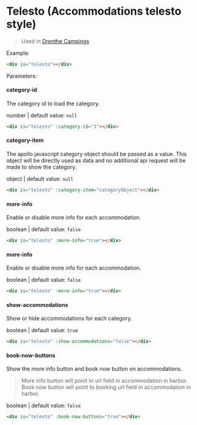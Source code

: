 # Telesto (Accommodations telesto style)

> Used in [Drenthe Campings](https://www.drenthecampings.nl/nl/camping-kiezer)

Example:
```html
<div is="telesto"></div>
```

Parameters:

#### category-id

The category id to load the category.

number | default value: `null`

```html
<div is="telesto" :category-id="1"></div>
```

#### category-item

The apollo javascript category object should be passed as a value. This object will be directly used as data and no additional api request will be made to show the category.

object | default value: `null`

```html
<div is="telesto" :category-item="categoryObject"></div>
```

#### more-info

Enable or disable more info for each accommodation.

boolean | default value: `false`

```html
<div is="telesto" :more-info="true"></div>
```

#### more-info

Enable or disable more info for each accommodation.

boolean | default value: `false`

```html
<div is="telesto" :more-info="true"></div>
```

#### show-accommodations

Show or hide accommodations for each category.

boolean | default value: `true`

```html
<div is="telesto" :show-accommodations="false"></div>
```

#### book-now-buttons

Show the more info button and book now button on accommodations.

> More info button will point to url field in accommodation in harbor.  
> Book now button will point to booking url field in accommodation in harbor.

boolean | default value: `false`

```html
<div is="telesto" :book-now-buttons="true"></div>
```
